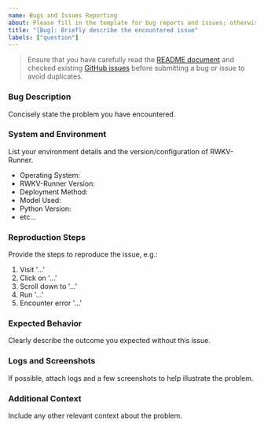 ```yaml
---
name: Bugs and Issues Reporting
about: Please fill in the template for bug reports and issues; otherwise, your Issue may be closed directly.
title: "[Bug]: Briefly describe the encountered issue"
labels: ["question"]
---
```


> Ensure that you have carefully read the [README document](https://github.com/josStorer/RWKV-Runner/blob/master/README_ZH.md) and checked existing [GitHub issues](https://github.com/josStorer/RWKV-Runner/issues) before submitting a bug or issue to avoid duplicates.

### Bug Description

Concisely state the problem you have encountered.

### System and Environment

List your environment details and the version/configuration of RWKV-Runner.

- Operating System:
- RWKV-Runner Version:
- Deployment Method:
- Model Used:
- Python Version:
- etc...

### Reproduction Steps

Provide the steps to reproduce the issue, e.g.:

1. Visit '...'
2. Click on '...'
3. Scroll down to '...'
4. Run '...'
5. Encounter error '...'

### Expected Behavior

Clearly describe the outcome you expected without this issue.

### Logs and Screenshots

If possible, attach logs and a few screenshots to help illustrate the problem.

### Additional Context

Include any other relevant context about the problem.
